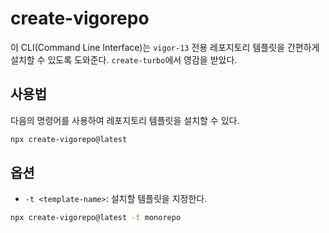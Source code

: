 # create-vigorepo

이 CLI(Command Line Interface)는 `vigor-13` 전용 레포지토리 템플릿을 간편하게 설치할 수 있도록 도와준다. `create-turbo`에서 영감을 받았다.

## 사용법

다음의 명령어를 사용하여 레포지토리 템플릿을 설치할 수 있다.

```bash
npx create-vigorepo@latest
```

## 옵션

- `-t <template-name>`: 설치할 템플릿을 지정한다.

```bash
npx create-vigorepo@latest -t monorepo
```
